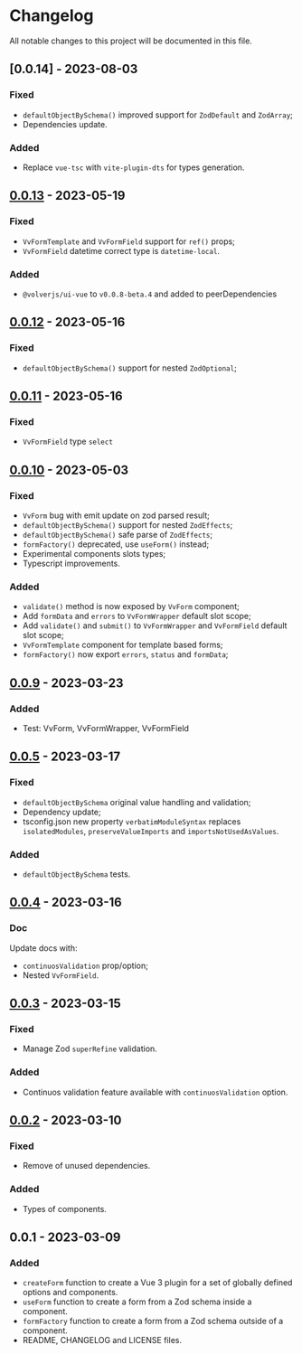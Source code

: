 # Changelog

All notable changes to this project will be documented in this file.

## [0.0.14] - 2023-08-03

### Fixed

- `defaultObjectBySchema()` improved support for `ZodDefault` and `ZodArray`;
- Dependencies update.

### Added

- Replace `vue-tsc` with `vite-plugin-dts` for types generation.

## [0.0.13] - 2023-05-19

### Fixed

- `VvFormTemplate` and `VvFormField` support for `ref()` props;
- `VvFormField` datetime correct type is `datetime-local`.

### Added

- `@volverjs/ui-vue` to `v0.0.8-beta.4` and added to peerDependencies

## [0.0.12] - 2023-05-16

### Fixed

- `defaultObjectBySchema()` support for nested `ZodOptional`;

## [0.0.11] - 2023-05-16

### Fixed

- `VvFormField` type `select`

## [0.0.10] - 2023-05-03

### Fixed

- `VvForm` bug with emit update on zod parsed result;
- `defaultObjectBySchema()` support for nested `ZodEffects`;
- `defaultObjectBySchema()` safe parse of `ZodEffects`;
- `formFactory()` deprecated, use `useForm()` instead;
- Experimental components slots types;
- Typescript improvements.

### Added

- `validate()` method is now exposed by `VvForm` component;
- Add `formData` and `errors` to `VvFormWrapper` default slot scope;
- Add `validate()` and `submit()` to `VvFormWrapper` and `VvFormField` default slot scope;
- `VvFormTemplate` component for template based forms;
- `formFactory()` now export `errors`, `status` and `formData`;

## [0.0.9] - 2023-03-23

### Added

- Test: VvForm, VvFormWrapper, VvFormField

## [0.0.5] - 2023-03-17

### Fixed

- `defaultObjectBySchema` original value handling and validation;
- Dependency update;
- tsconfig.json new property `verbatimModuleSyntax` replaces `isolatedModules`, `preserveValueImports` and `importsNotUsedAsValues`.

### Added

- `defaultObjectBySchema` tests.

## [0.0.4] - 2023-03-16

### Doc

Update docs with:

- `continuosValidation` prop/option;
- Nested `VvFormField`.

## [0.0.3] - 2023-03-15

### Fixed

- Manage Zod `superRefine` validation.

### Added

- Continuos validation feature available with `continuosValidation` option.

## [0.0.2] - 2023-03-10

### Fixed

- Remove of unused dependencies.

### Added

- Types of components.

## 0.0.1 - 2023-03-09

### Added

- `createForm` function to create a Vue 3 plugin for a set of globally defined options and components.
- `useForm` function to create a form from a Zod schema inside a component.
- `formFactory` function to create a form from a Zod schema outside of a component.
- README, CHANGELOG and LICENSE files.

[0.0.13]: https://github.com/volverjs/form-vue/compare/v0.0.12...v0.0.13
[0.0.12]: https://github.com/volverjs/form-vue/compare/v0.0.11...v0.0.12
[0.0.11]: https://github.com/volverjs/form-vue/compare/v0.0.10...v0.0.11
[0.0.10]: https://github.com/volverjs/form-vue/compare/v0.0.9...v0.0.10
[0.0.9]: https://github.com/volverjs/form-vue/compare/v0.0.5...v0.0.9
[0.0.5]: https://github.com/volverjs/form-vue/compare/v0.0.4...v0.0.5
[0.0.4]: https://github.com/volverjs/form-vue/compare/v0.0.3...v0.0.4
[0.0.3]: https://github.com/volverjs/form-vue/compare/v0.0.2...v0.0.3
[0.0.2]: https://github.com/volverjs/form-vue/compare/v0.0.1...v0.0.2
